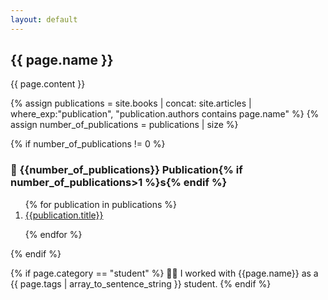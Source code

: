 ```yaml
---
layout: default
---
```


<h2> {{ page.name }}</h2>

{{ page.content }}

{% assign publications = site.books | concat: site.articles | where_exp:"publication", "publication.authors contains page.name" %}
{% assign number_of_publications = publications | size %}

{% if number_of_publications != 0 %}

<h3>📢 {{number_of_publications}} Publication{% if number_of_publications>1 %}s{% endif %} </h3>

<ol reversed>
{% for publication in publications %}

<li> <a href="{{publication.url}}">{{publication.title}}</a></li>

{% endfor %}

</ol>
{% endif %}

{% if page.category == "student" %}
🧑‍🎓 I worked with {{page.name}} as a {{ page.tags | array_to_sentence_string }} student.
{% endif %}
